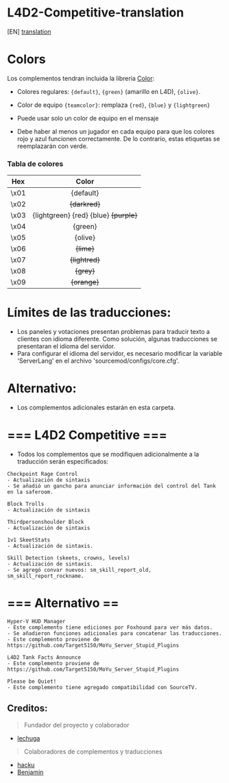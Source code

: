 # L4D2-Competitive-translation

[EN] [translation](https://translate.google.com/translate?sl=es&tl=en&u=https://github.com/lechuga16/L4D2-Competitive-Es-translation)

# Colors
Los complementos tendran incluida la libreria [Color](https://forums.alliedmods.net/showthread.php?t=96831):
 * Colores regulares: `{default}`, `{green}` (amarillo en L4D), `{olive}`.
 * Color de equipo `{teamcolor}`: remplaza `{red}`, `{blue}` y `{lightgreen}`
 
 * Puede usar solo un color de equipo en el mensaje
 * Debe haber al menos un jugador en cada equipo para que los colores rojo y azul funcionen correctamente. 
 De lo contrario, estas etiquetas se reemplazarán con verde.

### Tabla de colores
| Hex   | Color          |
| ------|:--------------:|
| \x01  | {default}      |
| \x02  | ~~{darkred}~~  |
| \x03  | {lightgreen} {red} {blue} ~~{purple}~~|
| \x04  | {green}        |
| \x05  | {olive}        |
| \x06  | ~~{lime}~~     |
| \x07  | ~~{lightred}~~ |
| \x08  | ~~{grey}~~     |
| \x09  | ~~{orange}~~   |

# Límites de las traducciones:
- Los paneles y votaciones presentan problemas para traducir texto a clientes con idioma diferente. Como solución, algunas traducciones se presentaran el idioma del servidor.
- Para configurar el idioma del servidor, es necesario modificar la variable 'ServerLang' en el archivo 'sourcemod/configs/core.cfg'.

# Alternativo:
- Los complementos adicionales estarán en esta carpeta.

# === L4D2 Competitive ===
- Todos los complementos que se modifiquen adicionalmente a la traducción serán especificados:
```
Checkpoint Rage Control
- Actualización de sintaxis
- Se añadió un gancho para anunciar información del control del Tank en la saferoom.

Block Trolls
- Actualización de sintaxis

Thirdpersonshoulder Block
- Actualización de sintaxis

1v1 SkeetStats
- Actualización de sintaxis.

Skill Detection (skeets, crowns, levels)
- Actualización de sintaxis.
- Se agregó convar nuevos: sm_skill_report_old, sm_skill_report_rockname.
```

# === Alternativo ==
```
Hyper-V HUD Manager
- Este complemento tiene ediciones por Foxhound para ver más datos.
- Se añadieron funciones adicionales para concatenar las traducciones.
- Este complemento proviene de https://github.com/Target5150/MoYu_Server_Stupid_Plugins

L4D2 Tank Facts Announce
- Este complemento proviene de https://github.com/Target5150/MoYu_Server_Stupid_Plugins

Please be Quiet!
- Este complemento tiene agregado compatibilidad con SourceTV.
```

## Creditos:
> Fundador del proyecto y colaborador
- [lechuga](https://s.team/p/dtr-vcmc)
> Colaboradores de complementos y traducciones
- [hacku](https://s.team/p/cknf-hhdq)
- [Benjamin ](https://s.team/p/grk-pvmw)
